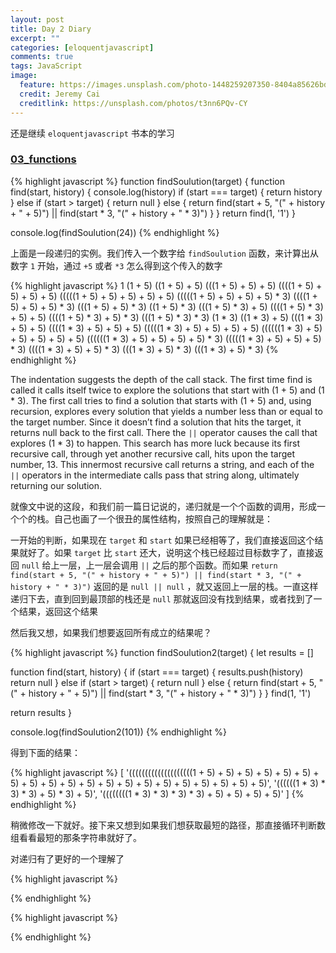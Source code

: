 ```yaml
---
layout: post
title: Day 2 Diary
excerpt: ""
categories: [eloquentjavascript]
comments: true
tags: JavaScript
image:
  feature: https://images.unsplash.com/photo-1448259207350-8404a85626bd?dpr=2&auto=compress,format&fit=crop&w=767&h=513&q=80&cs=tinysrgb&crop=
  credit: Jeremy Cai
  creditlink: https://unsplash.com/photos/t3nn6PQv-CY
---
```


还是继续 `eloquentjavascript` 书本的学习

### [03_functions](http://eloquentjavascript.net/03_functions.html)

{% highlight javascript %}
function findSoulution(target) {
  function find(start, history) {
    console.log(history)
    if (start === target) {
      return history
    } else if (start > target) {
      return null
    } else {
      return find(start + 5, "(" + history + " + 5)") ||
        find(start * 3, "(" + history + " * 3)")
    }
  }
  return find(1, '1')
}

console.log(findSoulution(24))
{% endhighlight %}

上面是一段递归的实例。我们传入一个数字给 `findSoulution` 函数，来计算出从数字 `1` 开始，通过 `+5` 或者 `*3` 怎么得到这个传入的数字

{% highlight javascript %}
1
(1 + 5)
((1 + 5) + 5)
(((1 + 5) + 5) + 5)
((((1 + 5) + 5) + 5) + 5)
(((((1 + 5) + 5) + 5) + 5) + 5)
(((((1 + 5) + 5) + 5) + 5) * 3)
((((1 + 5) + 5) + 5) * 3)
(((1 + 5) + 5) * 3)
((1 + 5) * 3)
(((1 + 5) * 3) + 5)
((((1 + 5) * 3) + 5) + 5)
((((1 + 5) * 3) + 5) * 3)
(((1 + 5) * 3) * 3)
(1 * 3)
((1 * 3) + 5)
(((1 * 3) + 5) + 5)
((((1 * 3) + 5) + 5) + 5)
(((((1 * 3) + 5) + 5) + 5) + 5)
((((((1 * 3) + 5) + 5) + 5) + 5) + 5)
((((((1 * 3) + 5) + 5) + 5) + 5) * 3)
(((((1 * 3) + 5) + 5) + 5) * 3)
((((1 * 3) + 5) + 5) * 3)
(((1 * 3) + 5) * 3)
(((1 * 3) + 5) * 3) 
{% endhighlight %}

The indentation suggests the depth of the call stack. The first time find is called it calls itself twice to explore the solutions that start with (1 + 5) and (1 * 3). The first call tries to find a solution that starts with (1 + 5) and, using recursion, explores every solution that yields a number less than or equal to the target number. Since it doesn’t find a solution that hits the target, it returns null back to the first call. There the `||` operator causes the call that explores (1 * 3) to happen. This search has more luck because its first recursive call, through yet another recursive call, hits upon the target number, 13. This innermost recursive call returns a string, and each of the `||` operators in the intermediate calls pass that string along, ultimately returning our solution.

就像文中说的这段，和我们前一篇日记说的，递归就是一个个函数的调用，形成一个个的栈。自己也画了一个很丑的属性结构，按照自己的理解就是：

一开始的判断，如果现在 `target` 和 `start` 如果已经相等了，我们直接返回这个结果就好了。如果 `target` 比 `start` 还大，说明这个栈已经超过目标数字了，直接返回 `null` 给上一层，上一层会调用 `||` 之后的那个函数。而如果 `return find(start + 5, "(" + history + " + 5)") || find(start * 3, "(" + history + " * 3)")` 返回的是 `null || null` ，就又返回上一层的栈。一直这样递归下去，直到回到最顶部的栈还是 `null` 那就返回没有找到结果，或者找到了一个结果，返回这个结果

然后我又想，如果我们想要返回所有成立的结果呢？

{% highlight javascript %}
function findSoulution2(target) {
  let results = []

  function find(start, history) {
    if (start === target) {
      results.push(history)
      return null
    } else if (start > target) {
      return null
    } else {
      return find(start + 5, "(" + history + " + 5)") ||
        find(start * 3, "(" + history + " * 3)")
    }
  }
  find(1, '1')

  return results
}

console.log(findSoulution2(101))
{% endhighlight %}

得到下面的结果：

{% highlight javascript %}
[ '((((((((((((((((((((1 + 5) + 5) + 5) + 5) + 5) + 5) + 5) + 5) + 5) + 5) + 5) + 5) + 5) + 5) + 5) + 5) + 5) + 5) + 5) + 5)',
  '((((((1 * 3) * 3) * 3) + 5) * 3) + 5)',
  '((((((((1 * 3) * 3) * 3) * 3) + 5) + 5) + 5) + 5)' ]
{% endhighlight %}

稍微修改一下就好。接下来又想到如果我们想获取最短的路径，那直接循环判断数组看看最短的那条字符串就好了。

对递归有了更好的一个理解了

{% highlight javascript %}

{% endhighlight %}

{% highlight javascript %}

{% endhighlight %}
